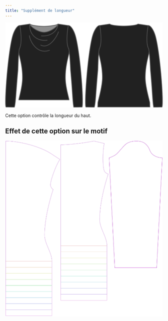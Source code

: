 ```yaml
---
title: "Supplément de longueur"
---
```


![L'option de bonus de longueur sur Diana](./lengthbonus.svg)

Cette option contrôle la longueur du haut.

## Effet de cette option sur le motif

![Cette image montre l'effet de cette option en superposant plusieurs variantes qui ont une valeur différente pour cette option](diana_lengthbonus_sample.svg "Effet de cette option sur le motif")
